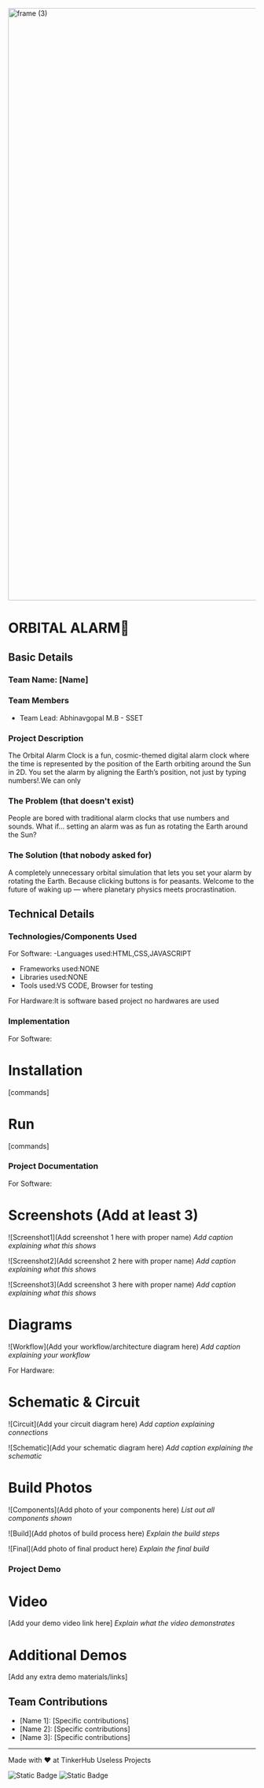 <img width="3188" height="1202" alt="frame (3)" src="https://github.com/user-attachments/assets/517ad8e9-ad22-457d-9538-a9e62d137cd7" />


# ORBITAL ALARM🎯


## Basic Details
### Team Name: [Name]


### Team Members
- Team Lead: Abhinavgopal M.B - SSET
### Project Description
The Orbital Alarm Clock is a fun, cosmic-themed digital alarm clock where the time is represented by the position of the Earth orbiting around the Sun in 2D. You set the alarm by aligning the Earth’s position, not just by typing numbers!.We can only 

### The Problem (that doesn't exist)
People are bored with traditional alarm clocks that use numbers and sounds. What if… setting an alarm was as fun as rotating the Earth around the Sun?

### The Solution (that nobody asked for)
A completely unnecessary orbital simulation that lets you set your alarm by rotating the Earth. Because clicking buttons is for peasants. Welcome to the future of waking up — where planetary physics meets procrastination.

## Technical Details
### Technologies/Components Used
For Software:
-Languages used:HTML,CSS,JAVASCRIPT
- Frameworks used:NONE
- Libraries used:NONE
- Tools used:VS CODE, Browser for testing

For Hardware:It is software based project no hardwares are used
### Implementation
For Software:
# Installation
[commands]

# Run
[commands]

### Project Documentation
For Software:

# Screenshots (Add at least 3)
![Screenshot1](Add screenshot 1 here with proper name)
*Add caption explaining what this shows*

![Screenshot2](Add screenshot 2 here with proper name)
*Add caption explaining what this shows*

![Screenshot3](Add screenshot 3 here with proper name)
*Add caption explaining what this shows*

# Diagrams
![Workflow](Add your workflow/architecture diagram here)
*Add caption explaining your workflow*

For Hardware:

# Schematic & Circuit
![Circuit](Add your circuit diagram here)
*Add caption explaining connections*

![Schematic](Add your schematic diagram here)
*Add caption explaining the schematic*

# Build Photos
![Components](Add photo of your components here)
*List out all components shown*

![Build](Add photos of build process here)
*Explain the build steps*

![Final](Add photo of final product here)
*Explain the final build*

### Project Demo
# Video
[Add your demo video link here]
*Explain what the video demonstrates*

# Additional Demos
[Add any extra demo materials/links]

## Team Contributions
- [Name 1]: [Specific contributions]
- [Name 2]: [Specific contributions]
- [Name 3]: [Specific contributions]

---
Made with ❤️ at TinkerHub Useless Projects 

![Static Badge](https://img.shields.io/badge/TinkerHub-24?color=%23000000&link=https%3A%2F%2Fwww.tinkerhub.org%2F)
![Static Badge](https://img.shields.io/badge/UselessProjects--25-25?link=https%3A%2F%2Fwww.tinkerhub.org%2Fevents%2FQ2Q1TQKX6Q%2FUseless%2520Projects)



